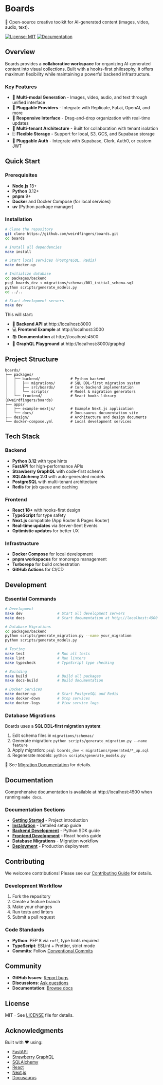 # Boards

🎨 Open-source creative toolkit for AI-generated content (images, video, audio, text).

[![License: MIT](https://img.shields.io/badge/License-MIT-yellow.svg)](https://opensource.org/licenses/MIT)
[![Documentation](https://img.shields.io/badge/docs-docusaurus-blue)](http://localhost:4500)

## Overview

Boards provides a **collaborative workspace** for organizing AI-generated content into visual collections. Built with a hooks-first philosophy, it offers maximum flexibility while maintaining a powerful backend infrastructure.

### Key Features

- 🎨 **Multi-modal Generation** - Images, video, audio, and text through unified interface
- 🔌 **Pluggable Providers** - Integrate with Replicate, Fal.ai, OpenAI, and more
- 📱 **Responsive Interface** - Drag-and-drop organization with real-time updates
- 👥 **Multi-tenant Architecture** - Built for collaboration with tenant isolation
- 🗄️ **Flexible Storage** - Support for local, S3, GCS, and Supabase storage
- 🔐 **Pluggable Auth** - Integrate with Supabase, Clerk, Auth0, or custom JWT

## Quick Start

### Prerequisites

- **Node.js** 18+ 
- **Python** 3.12+
- **pnpm** 9+
- **Docker** and Docker Compose (for local services)
- **uv** (Python package manager)

### Installation

```bash
# Clone the repository
git clone https://github.com/weirdfingers/boards.git
cd boards

# Install all dependencies
make install

# Start local services (PostgreSQL, Redis)
make docker-up

# Initialize database
cd packages/backend
psql boards_dev < migrations/schemas/001_initial_schema.sql
python scripts/generate_models.py
cd ../..

# Start development servers
make dev
```

This will start:
- 🚀 **Backend API** at http://localhost:8000
- 💻 **Frontend Example** at http://localhost:3000
- 📚 **Documentation** at http://localhost:4500
- 🔧 **GraphQL Playground** at http://localhost:8000/graphql

## Project Structure

```
boards/
├── packages/
│   ├── backend/              # Python backend
│   │   ├── migrations/       # SQL DDL-first migration system
│   │   ├── src/boards/       # Core backend implementation
│   │   └── scripts/          # Model & migration generators
│   └── frontend/             # React hooks library (@weirdfingers/boards)
├── apps/
│   ├── example-nextjs/       # Example Next.js application
│   └── docs/                 # Docusaurus documentation site
├── design/                   # Architecture and design documents
└── docker-compose.yml        # Local development services
```

## Tech Stack

### Backend
- **Python 3.12** with type hints
- **FastAPI** for high-performance APIs
- **Strawberry GraphQL** with code-first schema
- **SQLAlchemy 2.0** with auto-generated models
- **PostgreSQL** with multi-tenant architecture
- **Redis** for job queue and caching

### Frontend
- **React 18+** with hooks-first design
- **TypeScript** for type safety
- **Next.js** compatible (App Router & Pages Router)
- **Real-time updates** via Server-Sent Events
- **Optimistic updates** for better UX

### Infrastructure
- **Docker Compose** for local development
- **pnpm workspaces** for monorepo management
- **Turborepo** for build orchestration
- **GitHub Actions** for CI/CD

## Development

### Essential Commands

```bash
# Development
make dev                # Start all development servers
make docs               # Start documentation at http://localhost:4500

# Database Migrations
cd packages/backend
python scripts/generate_migration.py --name your_migration
python scripts/generate_models.py

# Testing
make test               # Run all tests
make lint               # Run linters
make typecheck          # TypeScript type checking

# Building
make build              # Build all packages
make docs-build         # Build documentation

# Docker Services
make docker-up          # Start PostgreSQL and Redis
make docker-down        # Stop services
make docker-logs        # View service logs
```

### Database Migrations

Boards uses a **SQL DDL-first migration system**:

1. Edit schema files in `migrations/schemas/`
2. Generate migration: `python scripts/generate_migration.py --name feature`
3. Apply migration: `psql boards_dev < migrations/generated/*_up.sql`
4. Regenerate models: `python scripts/generate_models.py`

📖 See [Migration Documentation](./packages/backend/docs/MIGRATIONS.md) for details.

## Documentation

Comprehensive documentation is available at http://localhost:4500 when running `make docs`.

### Documentation Sections

- **[Getting Started](http://localhost:4500/docs/intro)** - Project introduction
- **[Installation](http://localhost:4500/docs/installation)** - Detailed setup guide
- **[Backend Development](http://localhost:4500/docs/backend/getting-started)** - Python SDK guide
- **[Frontend Development](http://localhost:4500/docs/frontend/getting-started)** - React hooks guide
- **[Database Migrations](http://localhost:4500/docs/backend/migrations)** - Migration workflow
- **[Deployment](http://localhost:4500/docs/deployment/overview)** - Production deployment

## Contributing

We welcome contributions! Please see our [Contributing Guide](http://localhost:4500/docs/guides/contributing) for details.

### Development Workflow

1. Fork the repository
2. Create a feature branch
3. Make your changes
4. Run tests and linters
5. Submit a pull request

### Code Standards

- **Python**: PEP 8 via `ruff`, type hints required
- **TypeScript**: ESLint + Prettier, strict mode
- **Commits**: Follow [Conventional Commits](https://conventionalcommits.org/)

## Community

- **GitHub Issues**: [Report bugs](https://github.com/weirdfingers/boards/issues)
- **Discussions**: [Ask questions](https://github.com/weirdfingers/boards/discussions)
- **Documentation**: [Browse docs](https://weirdfingers.github.io/boards/)

## License

MIT - See [LICENSE](LICENSE) file for details.

## Acknowledgments

Built with ❤️ using:
- [FastAPI](https://fastapi.tiangolo.com/)
- [Strawberry GraphQL](https://strawberry.rocks/)
- [SQLAlchemy](https://www.sqlalchemy.org/)
- [React](https://react.dev/)
- [Next.js](https://nextjs.org/)
- [Docusaurus](https://docusaurus.io/)
